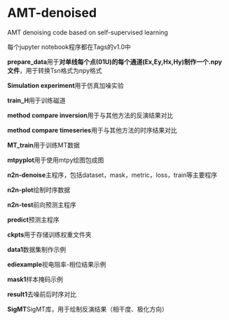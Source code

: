 # AMT-denoised
AMT denoising code based on self-supervised learning

每个jupyter notebook程序都在Tags的v1.0中

**prepare_data**用于**对单线每个点(01U)的每个通道(Ex,Ey,Hx,Hy)制作一个.npy文件**，用于转换Tsn格式为npy格式

**Simulation experiment**用于仿真加噪实验

**train_H**用于训练磁道

**method compare inversion**用于与其他方法的反演结果对比

**method compare timeseries**用于与其他方法的时序结果对比

**MT_train**用于训练MT数据

**mtpyplot**用于使用mtpy绘图包成图

**n2n-denoise**主程序，包括dataset，mask，metric，loss，train等主要程序

**n2n-plot**绘制时序数据

**n2n-test**前向预测主程序

**predict**预测主程序

**ckpts**用于存储训练权重文件夹

**data1**数据集制作示例

**ediexample**视电阻率-相位结果示例

**mask1**样本掩码示例

**result1**去噪前后时序对比

**SigMT**SigMT库，用于绘制反演结果（相干度、极化方向）
